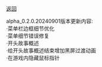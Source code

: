 [返回](../README.md)

alpha_0.2.0.20240901版本更新内容:<br/>
·菜单栏边框细节优化<br/>
·菜单细节错误修复<br/>
·开头故事概述<br/>
·给开头故事概述结束增加黑屏过渡动画<br/>
·在游戏内隐藏鼠标指针<br/>